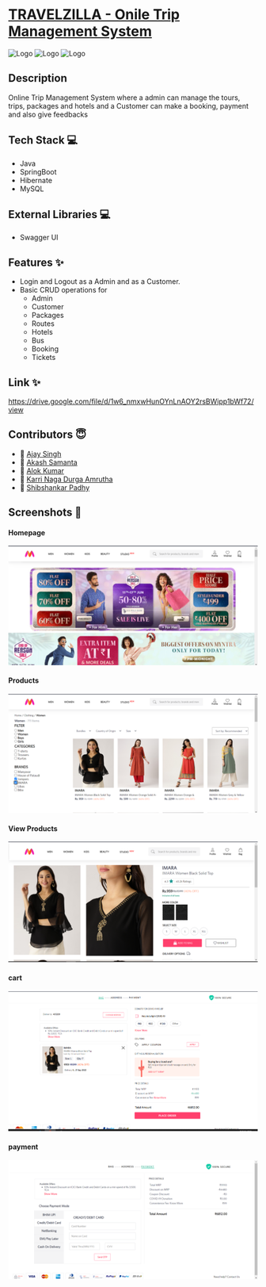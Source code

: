  # [TRAVELZILLA - Onile Trip Management System](https://grand-tarsier-842e30.netlify.app)
   ![Logo](https://img.shields.io/github/last-commit/Shibshankar01/-quizzical-drink-5030)
   ![Logo](https://img.shields.io/github/languages/code-size/Shibshankar01/-quizzical-drink-5030)
   ![Logo](https://img.shields.io/github/contributors/Shibshankar01/-quizzical-drink-5030)
  
 ## Description
   Online Trip Management System where a admin can manage the tours, trips, packages and hotels and a Customer can make a booking, payment and also give feedbacks
   
 ## Tech Stack 💻
- Java
- SpringBoot
- Hibernate
- MySQL

## External Libraries 💻
- Swagger UI

## Features ✨

* Login and Logout as a Admin and as a Customer.
* Basic CRUD operations for 
  * Admin
  * Customer
  * Packages
  * Routes
  * Hotels
  * Bus
  * Booking
  * Tickets

## Link ✨
   https://drive.google.com/file/d/1w6_nmxwHunOYnLnAOY2rsBWipp1bWf72/view 
   
## Contributors  😇

- 👤 [Ajay Singh](https://github.com/IamSanjayGupta)
- 👤 [Akash Samanta](https://github.com/Shibshankar01)
- 👤 [Alok Kumar](https://github.com/Kashifrezwi)
- 👤 [Karri Naga Durga Amrutha](https://github.com/Vivekkumar06)
- 👤 [Shibshankar Padhy](https://github.com/bkcjanta)

## Screenshots  📸


#### Homepage

<img src="https://raw.githubusercontent.com/IamSanjayGupta/IamSanjayGupta.github.io/main/src/assets/myntra/1.png" alt="homepage" />


#### Products

<img src="https://raw.githubusercontent.com/IamSanjayGupta/IamSanjayGupta.github.io/main/src/assets/myntra/2.png" alt="Products" />


#### View Products

<img src="https://raw.githubusercontent.com/IamSanjayGupta/IamSanjayGupta.github.io/main/src/assets/myntra/3.png" alt="view" />


#### cart 

<img src="https://raw.githubusercontent.com/IamSanjayGupta/IamSanjayGupta.github.io/main/src/assets/myntra/4.png" alt="cart" />


#### payment 

<img src="https://raw.githubusercontent.com/IamSanjayGupta/IamSanjayGupta.github.io/main/src/assets/myntra/5.png" alt="payment" />



